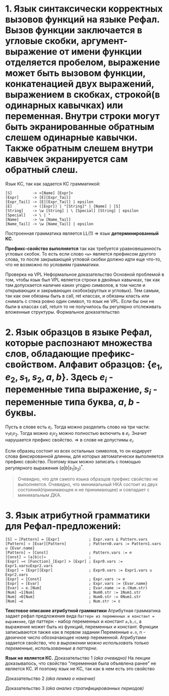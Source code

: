 # 1. Язык синтаксически корректных вызовов функций на языке Рефал. Вызов функции заключается в угловые скобки, аргумент-выражение от имени функции отделяется пробелом, выражение может быть вызовом функции, конкатенацией двух выражений, выражением в скобках, строкой(в одинарных кавычках) или переменная. Внутри строки могут быть экранированные обратным слешем одинарные кавычки. Также обратным слешем внутри кавычек экранируется сам обратный слеш. 
Язык КС, так как задается КС грамматикой:
```
[S]         -> <[Name] [Expr]>
[Expr]      -> [E][Expr_Tail]
[Expr_Tail] -> [E][Expr_Tail] | epsilon
[E]         -> ([Expr]) | "[String]" | [Name] | [S]
[String]    -> \w [String] | \ [Special] [String] | epsilon
[Special]   -> \ | "
[Name]      -> \w [Name_Tail]
[Name_Tail] -> \w [Name_Tail] | epsilon
```

Построенная грамматика является LL(1) => язык **детерминированный КС**.

**Префикс-свойство выполняется** так как требуется уравновешанность угловых скобок. То есть если слово `<w>` является префиксом другого слова, то после закрывающей угловой скобки должно идти еще что-то, что не возможно по условиям грамматики.

Проверка на VPL
Неформальное доказательство
Основной проблемой в том, чтобы язык был VPL является строки в двойных кавычках, так как там допускается наличие каких угодно символов, в том числе и открывающих и закрывающих скобок(круглых и угловых).
Тем самым, так как они обязаны быть в call, ret классах, и обязаны класть или снимать с стека ровно один символ, то язык не VPL. Если бы они не были в классах call, return то не получилось бы регулярно отслеживать вложенные структуры.
Формальное доказательство

# 2. Язык образцов в языке Рефал, которые распознают множества слов, обладающие префикс-свойством. Алфавит образцов: $\{e_1, e_2, s_1, s_2, a,b\}$. Здесь $e_i$ - переменные типа выражение, $s_i$ - переменные типа буква, $a,b$ - буквы.
Пусть в слове есть $e_i$. Тогда можно разделить слово на три части: $v_1 e_i v_2$.
Тогда можно $e_iv_2$ можно полностью включить в $e_i$. Значит нарушается префикс свойство. => в слове не допустимы $e_i$.

Если образец состоит из всех остальных символов, то он кодирует слова фиксированной длинны, для которых автоматически выполняется префикс свойство.
Поэтому язык можно записать с помощью регулярного выражения $(a|b|s_1|s_2)^*$.

> Очевидно, что для самого языка образцов префикс свойство не выполняется.
> Очевидно, что минимальный НКА состоит из двух состояний(принимающее и не принимающее) и совпадает с минимальным ДКА.

# 3. Язык атрибутной грамматики для Рефал-предложений:
```
[S] → [Pattern] = [Expr]             ; Expr.vars ⊆ Pattern.vars
[Pattern] → [Evar][Pattern]          ; Pattern0.vars := Pattern1.vars ∪ {Evar.name}
[Pattern] → [Const]                  ; Pattern.vars := ∅
[Const] → (a|b|c)∗                   ;
[Expr] →< [Function]_[Expr] > [Expr] ; Expr0.vars := Expr1.vars∪Expr2.vars 
[Expr] → [Expr][Expr]                ; Expr0.vars := Expr1.vars ∪ Expr2.vars
[Expr] → [Const]                     ; Expr.vars := ∅
[Expr] → [Evar]                      ; Expr.vars := {Evar.name}
[Evar] → e.[Num]                     ; Evar.name := e.(Num.str)
[Num] →1[Num]                        ; Num0.str := 1Num1.str
[Num] →0[Num]                        ; Num0.str := 0Num1.str
[Num] →ε                             ; Num.str := ε
```

**Текстовое описание атрибутной грамматики**
Атрибутная грамматика задает рефал предложения вида `Паттерн из переменных и констант = выражение`, где паттерн - набор переменных и констант `a,b,c`, а выражение может быть из функций, переменных и констант.
Функции записываются также как в первом задании
Переменные `e.n`, n - двоичное число обозначающее номер переменной.
Атрибутами задается свойство, что *в выражении можно использовать только переменные, использованные в паттерне.*

**Язык не является КС.**
Доказательство 1 *(aka очевидно)*
На лекции доказывалось, что свойство "переменная была объявлена ранее" не является КС. И поэтому язык не КС, так как в нем есть это свойство

Доказательство 2 *(aka лемма о накачке)*

Доказательство 3 *(aka анализ стратифицированных периодов)*